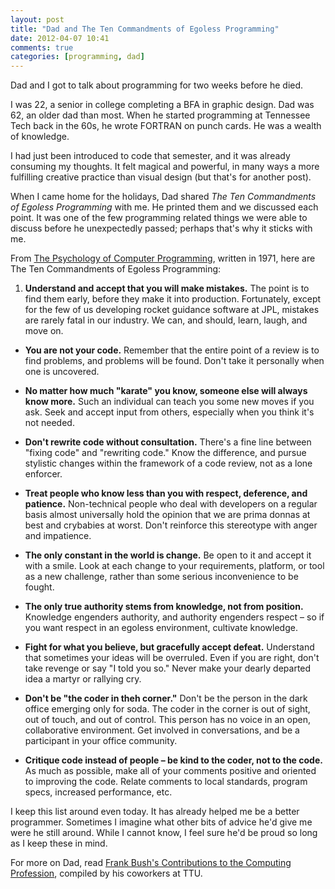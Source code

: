 ```yaml
---
layout: post
title: "Dad and The Ten Commandments of Egoless Programming"
date: 2012-04-07 10:41
comments: true
categories: [programming, dad]
---
```


Dad and I got to talk about programming for two weeks before he died. 

I was 22, a senior in college completing a BFA in graphic design. Dad was 62, an older dad than most. When he started programming at Tennessee Tech back in the 60s, he wrote FORTRAN on punch cards. He was a wealth of knowledge. 

<!-- more -->

I had just been introduced to code that semester, and it was already consuming my thoughts. It felt magical and powerful, in many ways a more fulfilling creative practice than visual design (but that's for another post). 

When I came home for the holidays, Dad shared *The Ten Commandments of Egoless Programming* with me. He printed them and we discussed each point. It was one of the few programming related things we were able to discuss before he unexpectedly passed; perhaps that's why it sticks with me. 

From [The Psychology of Computer Programming](http://www.amazon.com/exec/obidos/ASIN/0932633420), written in 1971, here are The Ten Commandments of Egoless Programming:

1. **Understand and accept that you will make mistakes.** The point is to find them early, before they make it into production. Fortunately, except for the few of us developing rocket guidance software at JPL, mistakes are rarely fatal in our industry. We can, and should, learn, laugh, and move on.

- **You are not your code.** Remember that the entire point of a review is to find problems, and problems will be found. Don't take it personally when one is uncovered.

- **No matter how much "karate" you know, someone else will always know more.** Such an individual can teach you some new moves if you ask. Seek and accept input from others, especially when you think it's not needed.

- **Don't rewrite code without consultation.** There's a fine line between "fixing code" and "rewriting code." Know the difference, and pursue stylistic changes within the framework of a code review, not as a lone enforcer.

- **Treat people who know less than you with respect, deference, and patience.** Non-technical people who deal with developers on a regular basis almost universally hold the opinion that we are prima donnas at best and crybabies at worst. Don't reinforce this stereotype with anger and impatience.

- **The only constant in the world is change.** Be open to it and accept it with a smile. Look at each change to your requirements, platform, or tool as a new challenge, rather than some serious inconvenience to be fought.

- **The only true authority stems from knowledge, not from position.** Knowledge engenders authority, and authority engenders respect – so if you want respect in an egoless environment, cultivate knowledge.

- **Fight for what you believe, but gracefully accept defeat.** Understand that sometimes your ideas will be overruled. Even if you are right, don't take revenge or say "I told you so." Never make your dearly departed idea a martyr or rallying cry.

- **Don't be "the coder in theh corner."** Don't be the person in the dark office emerging only for soda. The coder in the corner is out of sight, out of touch, and out of control. This person has no voice in an open, collaborative environment. Get involved in conversations, and be a participant in your office community.

- **Critique code instead of people – be kind to the coder, not to the code.** As much as possible, make all of your comments positive and oriented to improving the code. Relate comments to local standards, program specs, increased performance, etc.

I keep this list around even today. It has already helped me be a better programmer. Sometimes I imagine what other bits of advice he'd give me were he still around. While I cannot know, I feel sure he'd be proud so long as I keep these in mind.

For more on Dad, read [Frank Bush's Contributions to the Computing Profession](http://www2.tntech.edu/its/FrankBush/Contributions.asp), compiled by his coworkers at TTU. 